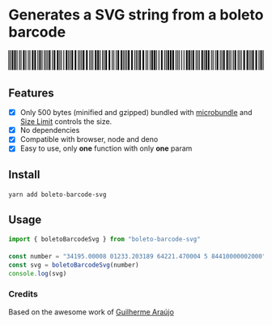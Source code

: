 # Generates a SVG string from a boleto barcode

![Boleto Barcode](boleto-barcode.svg)

## Features

- [x] Only 500 bytes (minified and gzipped) bundled with [microbundle](https://github.com/developit/microbundle) and [Size Limit](https://github.com/ai/size-limit) controls the size.
- [x] No dependencies
- [x] Compatible with browser, node and deno
- [x] Easy to use, only **one** function with only **one** param

## Install

`yarn add boleto-barcode-svg`

## Usage

```js
import { boletoBarcodeSvg } from "boleto-barcode-svg"

const number = "34195.00008 01233.203189 64221.470004 5 84410000002000"
const svg = boletoBarcodeSvg(number)
console.log(svg)
```

### Credits

Based on the awesome work of [Guilherme Araújo](https://github.com/guilhermearaujo/boleto.js)
